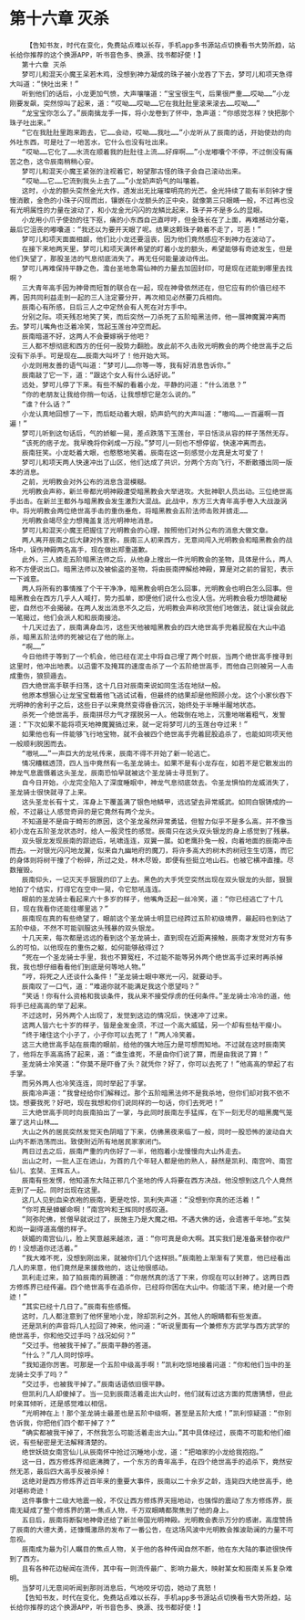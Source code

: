 # 第十六章 灭杀
        【告知书友，时代在变化，免费站点难以长存，手机app多书源站点切换看书大势所趋，站长给你推荐的这个换源APP，听书音色多、换源、找书都好使！】
       第十六章 灭杀
       梦可儿和混天小魔王呆若木鸡，没想到神力凝成的珠子被小龙吞了下去，梦可儿和项天急得大叫道：“快吐出来！”
       听到他们的话后，小龙更加气愤，大声嚷嚷道：“宝宝很生气，后果很严重……哎呦……”小龙刚要发飙，突然惊叫了起来，道：“哎呦……哎呦……它在我肚肚里滚来滚去……哎呦……”
       “龙宝宝你怎么了。”辰南擒龙手一挥，将小龙卷到了怀中，急声道：“你感觉怎样？快把那个珠子吐出来。”
       “它在我肚肚里跑来跑去，它……会动，哎呦……我吐……”小龙听从了辰南的话，开始使劲的向外吐东西，可是吐了一地苦水，它什么也没有吐出来。
       “哎呦……它化了……水流在顺着我的肚肚往上流……好痒啊……”小龙嘟囔个不停，不过倒没有痛苦之色，这令辰南稍稍心安。
       梦可儿和混天小魔王紧张的注视着它，盼望那古怪的珠子会自己滚动出来。
       “哎呦……它……它流到我头上去了……”小龙奶声奶气的叫嚷着。
       这时，小龙的额头突然金光大作，透发出无比璀璨明亮的光芒。金光持续了能有半刻钟才慢慢消散，金色的小珠子闪现而出，镶嵌在小龙额头的正中央，就像第三只眼睛一般，不过再也没有光明属性的力量在波动了，和小龙金光闪闪的龙鳞比起来，珠子并不是多么的显眼。
       小龙用小爪子使劲的往下抠，痛的小东西自己直哼哼，但金珠长在了上面，再难撼动分毫，最后它沮丧的嘟囔道：“我还以为要开天眼了呢。结果这颗珠子赖着不走了，可恶！”
       梦可儿和项天面面相觑，他们比小龙还要沮丧，因为他们竟然感应不到神力在波动了。
       在接下来地两天里，梦可儿和项天满怀希望的盯着小龙的额头，希望能够有奇迹发生，但是他们失望了，那股圣洁的气息彻底消失了。再无任何能量波动传出。
       梦可儿再难保持平静之色，澹台圣地急需仙神的力量去加固封印，可是现在还能到哪里去找啊？
       三大青年高手因为神骨而短暂的联合在一起，现在神骨依然还在，但它应有的价值已经不再，因共同利益走到一起的三人注定要分开，再次相见必然要刀兵相向。
       辰南心有所感，日后三人之中定然会有人死在对方手中。
       分别之际。项天残忍地笑了笑，而后突然一刀杀死了五阶暗黑法师，他一展神魔翼冲离而去。梦可儿嘴角也泛着冷笑，驾起玉莲台冲空而起。
       辰南暗道不好，这两人不会要嫁祸于他吧？
       三人都不想彻底和西方的任何一股势力翻脸。故此前不久击败光明教会的两个绝世高手之后没有下杀手。可是现在……辰南大叫坏了！他开始大骂。
       小龙则用友善的语气叫道：“梦可儿……你等一等，我有好消息告诉你。”
       辰南敲了它一下，道：“跟这个女人有什么话好说。”
       远处，梦可儿停了下来。有些不解的看着小龙，平静的问道：“什么消息？”
       “你的老朋友让我给你捎一句话，让我想想它是怎么说的。”
       “谁？什么话？”
       小龙认真地回想了一下，而后眨动着大眼，奶声奶气的大声叫道：“嗷呜……一百遍啊一百遍！”
       梦可儿听到这句话后，气的娇躯一晃，差点跌落下玉莲台，平日恬淡从容的样子荡然无存。
       “该死的痞子龙。我早晚将你剁成一万段。”梦可儿一刻也不想停留，快速冲离而去。
       辰南狂笑。小龙眨着大眼，也憨憨地笑着。辰南在这一刻感觉小龙真是太可爱了！
       梦可儿和项天两人快速冲出了山区，他们达成了共识，分两个方向飞行，不断散播出同一版本的消息。
       之前，光明教会对外公布的消息含混模糊。
       光明教会声称，新兰帝都光明神殿遭受暗黑教会大举进攻。大批神职人员出动。三位绝世高手出击。在新兰王都外与暗黑教会发生激烈大混战。此战中，东方三大青年高手卷入大战漩涡中。将光明教会两位绝世高手击的重伤垂危，将暗黑教会五阶法师击败并掳走……
       光明教会竭尽全力想掩盖复活光明神地消息。
       梦可儿和混天小魔王把握住了光明教会的心理，按照他们对外公布的消息大做文章。
       两人离开辰南之后大肆对外宣称，辰南三人初来西方，无意间闯入光明教会和暗黑教会的战场中，误伤神殿两名高手，现在做出郑重道歉。
       此外，三人掳走五阶暗黑法师之后，从他身上搜出一件光明教会的圣物，具体是什么，两人称不方便说出口。暗黑法师以及被偷盗的圣物，将由辰南押解给神殿，算是对之前的冒犯，表示一下诚意。
       两人将所有的事情推了个干干净净，暗黑教会明白怎么回事，光明教会也明白怎么回事。但暗黑教会在西方几乎人人喊打，势力孤单，即便他们说什么也没人信。光明教会极力想隐藏秘密，自然也不会揭破。在两人发出消息不久之后，光明教会声称欣赏他们地做法，就让误会就此一笔揭过，他们会派人和和辰南接洽。
       十几天过去了，辰南满身血污，这些天他被暗黑教会的四大绝世高手兜着屁股在大山中追杀，暗黑五阶法师的死被记在了他的账上。
       “啊……”
       今日他终于等到了一个机会，他已经在泥土中将自己埋了两个时辰，当两个绝世高手搜寻到这里时，他冲出地表。以迅雷不及掩耳的速度击杀了一个五阶绝世高手，而他自己则被另一人击成重伤，狼狈遁去。
       四大绝世高手联手扫荡，这十几日对辰南来说如同生活在地狱一般。
       他原本想狠心让龙宝宝载着他飞逃试试看，但最终的结果却是他照顾小龙。这个小家伙吞下光明神的舍利子之后，这些日子以来竟然变得昏昏沉沉，始终处于半睡半醒地状态。
       杀死一个绝世高手，辰南拼尽力气才摆脱另一人。他栽倒在地上，沉重地喘着粗气，发誓道：“下次如果不能将项天地神魔翼搞过来，就一定将梦可儿的玉莲台夺过来！”
       如果他也有一件能够飞行地宝物，就不会被四个绝世高手兜着屁股追杀了，也能如同项天他一般顺利脱困而去。
       “嗷吼……”一声巨大的龙吼传来，辰南不得不开始了新一轮逃亡。
       情况糟糕透顶，四人当中竟然有一名圣龙骑士。如果不是有小龙存在，如若不是它散发出的神龙气息震慑着这头圣龙，辰南恐怕早就被这个圣龙骑士寻觅到了。
       自今日开始，小龙完全陷入了深度睡眠中，神龙气息彻底敛去。令圣龙惧怕的龙威消失了，圣龙骑士很快就寻了上来。
       这头圣龙长有十丈，浑身上下覆盖满了银色地鳞甲，远远望去异常威武。如同白银铸成的一般，不过最让人感觉奇异的是它竟然有两个龙头。
       不知道是不是由于畸形的原因，这个圣龙虽然异常勇猛，但智力似乎不是多么高，并不像当初小龙在五阶圣龙状态时，给人一股灵性的感觉。辰南只在这头双头银龙的身上感觉到了残暴。
       双头银龙发现辰南的踪迹后，吼啸连连，双翼一展。如老鹰扑兔一般，向着地面的辰南冲击而去。一对银光闪闪地龙翼，似来自九幽地府的魔刀，将许多高大的树木的树冠生生切落，而它的身体则将树干撞了个粉碎，所过之处，林木尽毁，即便有些挺立地山石。也被它横冲直撞。尽数摧毁。
       辰南仰头，一记灭天手狠狠的印了上去。黑色的大手凭空突然出现在双头银龙的头部，狠狠地拍了个结实，打得它在空中一晃，令它怒吼连连。
       眼前的圣龙骑士看起来六十多岁的样子，他嘴角泛起一丝冷笑，道：“你已经逃亡了十几日，现在我看你还能往哪里逃？”
       辰南现在真的有些绝望了，眼前这个圣龙骑士明显已经跨过五阶初级境界，最起码也到达了五阶中级，不然不可能驯服这头残暴的双头银龙。
       十几天来，每次都是远远的看到这个圣龙骑士，直到现在近距离接触，辰南才发觉对方有多么的可怕，以他现在的重伤之躯，如何能够敌得过？
       “死在一个圣龙骑士手里，我也不算冤枉，不过能不能等另外两个绝世高手过来时再杀掉我，我也想仔细看看他们到底是何等地人物。”
       “哼，将死之人还谈什么条件！”圣龙骑士眼中寒光一闪，就要动手。
       辰南叹了一口气，道：“难道你就不能满足我这个愿望吗？”
       “笑话！你有什么资格和我谈条件，我从来不接受俘虏的任何条件。”圣龙骑士冷冷的道，他将手已经高高的举了起来。
       不过这时，另外两个人出现了，发觉到这边的情况后，快速冲了过来。
       这两人皆六七十岁的样子，皆是金发金须，不过一个高大威猛，另一个却有些枯干瘦小。
       “终于堵住这个小子了，小子你可以去死了！”两人冷笑着。
       这三大绝世高手站在辰南的眼前，给他的强大地压力是可想而知地。不过就在这时辰南笑了，他将左手高高扬了起来，道：“谁生谁死，不是由你们说了算，而是由我说了算！”
       圣龙骑士冷笑道：“你莫不是吓昏了头？就凭你？好了，你可以去死了！”他高高的举起了右手掌。
       而另外两人也冷笑连连，同时举起了手掌。
       辰南冷声道：“我曾经给你们解释过。那个五阶暗黑法师不是我杀地，但你们却对我不依不饶。想要我死？好吧，现在我想和你们说同样的一句话，你们去死吧！”
       三大绝世高手同时向辰南拍出了一掌，与此同时辰南左手猛挥，在下一刻无尽的暗黑魔气笼罩了这片山林……
       大山之外的居民突然发觉天色阴暗了下来，仿佛黑夜来临了一般，同时一股恐怖的波动自大山内不断浩荡而出。致使附近所有地居民家家闭门。
       两日过去之后，辰南严重的内伤好了一半，他抱着小龙慢慢向大山外走去。
       出山之时，一批人正在进山，为首的几个年轻人都是他的熟人，赫然是凯利、南宫吟、南宫仙儿、玄奘、王辉五人。
       辰南有些发愣，他知道东大陆正邪几个圣地的传人将要在西方决战，他没想到这几个人竟然走到了一起。同时出现在这里。
       这几人见到血染衣袍的辰南，更是吃惊，凯利失声道：“没想到你真的还活着！”
       “你可真是蟑螂命啊！”南宫吟和王辉同时感叹道。
       “阿弥陀佛，贫僧早就说过了，辰施主乃是大魔之相。不遇大佛的话，会遗害千年地。”玄奘和尚一副得道高僧的样子。
       妖媚的南宫仙儿，脸上笑意越来越浓，道：“你可真是命大啊。其实我们是准备来替你收尸的！没想道你还活着。”
       “我大难不死，没想到刚出来，就被你们几个这样损。”辰南脸上渐渐有了笑意，他已经看出几人的来意，他们竟然是来援救他的，这让他很感动。
       凯利走过来，拍了拍辰南的肩膀道：“你居然真的活了下来，你现在可以封神了。这两日西方修炼界已经传遍。四个绝世高手在追杀你，已经将你困在大山中。你能活下来，绝对是一个奇迹！”
       “其实已经十几日了。”辰南有些感慨。
       这时，几人都注意到了他怀里地小龙，除却凯利之外，其他人的眼睛都有些发直。
       还是凯利的声音将几人拉回了神来，他问道：“听说里面有一个兼修东方武学与西方武学的绝世高手，你和他交过手吗？战况如何？”
       “交过手。他被我干掉了。”辰南平静的答道。
       “什么？”几人同时惊呼。
       “我知道你厉害。可那是一个五阶中级高手啊！”凯利吃惊地接着问道：“你和他们当中的圣龙骑士交手了吗？”
       “交过手，也被我干掉了。”辰南话语依旧很平静。
       但凯利几人却傻掉了。当一见到辰南活着走出大山时，他们就有过这方面的荒唐猜想，但此时亲耳倾听，还是感觉难以相信。
       “光明神在上！那个圣龙骑士最差也是五阶中级啊，甚至是五阶大成！”凯利惊疑道：“你别告诉我，你把他们四个都干掉了？”
       “确实都被我干掉了，不然我怎么可能活着走出大山。”其中具体经过，辰南不可能和他们细说，有些秘密是无法解释清楚的。
       绝世妖娆女南宫仙儿从辰南怀中抢过沉睡地小龙，道：“把咱家的小龙给我抱抱。”
       这一日，西方修炼界彻底沸腾了，一个东方的青年高手，在四个绝世高手的追杀下，竟然安然无恙，最后四大高手反被杀掉！
       这绝对是西方修炼界近百年来的重要大事件，辰南以二十余岁之龄，连毙四大绝世高手，绝对堪称奇迹！
       这件事像十二级大地震一般，不仅让西方修炼界天摇地动，也强悍的震动了东方修炼界，辰南无疑成了整个修炼界的第一焦点人物，千万双眼睛都聚焦到了他的身上。
       五日后，辰南将断裂地神骨还给了新兰帝国光明神殿。光明教会表示万分的感谢，高度赞扬了辰南的大德大勇，还慷慨激昂的发布了一番公告，在这场风波中光明教会推波助澜的力量不可忽视。
       辰南成为最为引人瞩目的焦点人物，关于他的各种传闻自然不断，他在东大陆的事迹很快传到了西方。
       且有各种花边秘闻在流传，其中有一则流传最广、影响力最大，映射某女和辰南关系复杂难明。
       当梦可儿无意间听闻到那则消息后，气地咬牙切齿，她动了真怒！
       【告知书友，时代在变化，免费站点难以长存，手机app多书源站点切换看书大势所趋，站长给你推荐的这个换源APP，听书音色多、换源、找书都好使！】